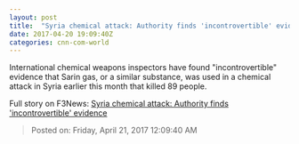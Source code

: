 ```yaml
---
layout: post
title:  "Syria chemical attack: Authority finds 'incontrovertible' evidence"
date: 2017-04-20 19:09:40Z
categories: cnn-com-world
---
```


International chemical weapons inspectors have found "incontrovertible" evidence that Sarin gas, or a similar substance, was used in a chemical attack in Syria earlier this month that killed 89 people.


Full story on F3News: [Syria chemical attack: Authority finds 'incontrovertible' evidence](http://www.f3nws.com/n/RdF3X)

> Posted on: Friday, April 21, 2017 12:09:40 AM
